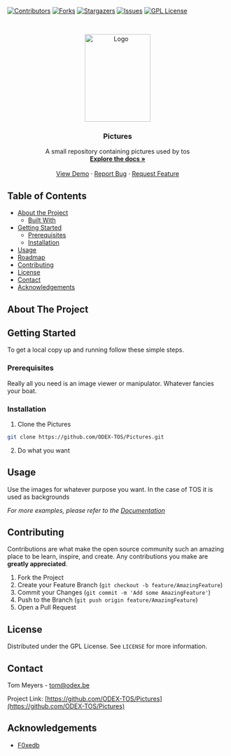 
[![Contributors][contributors-shield]][contributors-url]
[![Forks][forks-shield]][forks-url]
[![Stargazers][stars-shield]][stars-url]
[![Issues][issues-shield]][issues-url]
[![GPL License][license-shield]][license-url]



<!-- PROJECT LOGO -->
<br />
<p align="center">
  <a href="https://github.com/ODEX-TOS/Pictures">
    <img src="https://tos.pbfp.xyz/images/logo.svg" alt="Logo" width="150" height="200">
  </a>

  <h3 align="center">Pictures</h3>

  <p align="center">
    A small repository containing pictures used by tos
    <br />
    <a href="https://github.com/ODEX-TOS/Pictures"><strong>Explore the docs »</strong></a>
    <br />
    <br />
    <a href="https://github.com/ODEX-TOS/Pictures">View Demo</a>
    ·
    <a href="https://github.com/ODEX-TOS/Pictures/issues">Report Bug</a>
    ·
    <a href="https://github.com/ODEX-TOS/Pictures/issues">Request Feature</a>
  </p>
</p>



<!-- TABLE OF CONTENTS -->
## Table of Contents

* [About the Project](#about-the-project)
  * [Built With](#built-with)
* [Getting Started](#getting-started)
  * [Prerequisites](#prerequisites)
  * [Installation](#installation)
* [Usage](#usage)
* [Roadmap](#roadmap)
* [Contributing](#contributing)
* [License](#license)
* [Contact](#contact)
* [Acknowledgements](#acknowledgements)



<!-- ABOUT THE PROJECT -->
## About The Project


<!-- GETTING STARTED -->
## Getting Started

To get a local copy up and running follow these simple steps.

### Prerequisites

Really all you need is an image viewer or manipulator. Whatever fancies your boat.

### Installation
 
1. Clone the Pictures
```sh
git clone https://github.com/ODEX-TOS/Pictures.git
```
2. Do what you want



<!-- USAGE EXAMPLES -->
## Usage

Use the images for whatever purpose you want. In the case of TOS it is used as backgrounds

_For more examples, please refer to the [Documentation](https://tos.pbfp.xyz)_


<!-- CONTRIBUTING -->
## Contributing

Contributions are what make the open source community such an amazing place to be learn, inspire, and create. Any contributions you make are **greatly appreciated**.

1. Fork the Project
2. Create your Feature Branch (`git checkout -b feature/AmazingFeature`)
3. Commit your Changes (`git commit -m 'Add some AmazingFeature'`)
4. Push to the Branch (`git push origin feature/AmazingFeature`)
5. Open a Pull Request



<!-- LICENSE -->
## License

Distributed under the GPL License. See `LICENSE` for more information.



<!-- CONTACT -->
## Contact

Tom Meyers - tom@odex.be

Project Link: [https://github.com/ODEX-TOS/Pictures](https://github.com/ODEX-TOS/Pictures)



<!-- ACKNOWLEDGEMENTS -->
## Acknowledgements

* [F0xedb](https://github.com/ODEX-TOS/Pictures)





<!-- MARKDOWN LINKS & IMAGES -->
<!-- https://www.markdownguide.org/basic-syntax/#reference-style-links -->
[contributors-shield]: https://img.shields.io/github/contributors/ODEX-TOS/Pictures.svg?style=flat-square
[contributors-url]: https://github.com/F0xedb/ODEX-TOS/graphs/contributors
[forks-shield]: https://img.shields.io/github/forks/ODEX-TOS/Pictures.svg?style=flat-square
[forks-url]: https://github.com/ODEX-TOS/Pictures/network/members
[stars-shield]: https://img.shields.io/github/stars/ODEX-TOS/Pictures.svg?style=flat-square
[stars-url]: https://github.com/ODEX-TOS/Pictures/stargazers
[issues-shield]: https://img.shields.io/github/issues/ODEX-TOS/Pictures.svg?style=flat-square
[issues-url]: https://github.com/ODEX-TOS/Pictures/issues
[license-shield]: https://img.shields.io/github/license/ODEX-TOS/Pictures.svg?style=flat-square
[license-url]: https://github.com/ODEX-TOS/Pictures/blob/master/LICENSE.txt
[product-screenshot]: https://tos.pbfp.xyz/images/logo.svg
